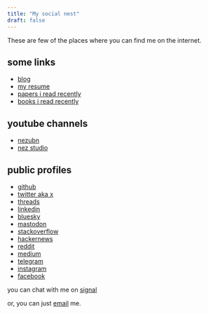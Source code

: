 ```yaml
---
title: "My social nest"
draft: false
---
```


These are few of the places where you can find me on the internet.

## some links
- [blog](https://nezubn.com)
- [my resume](https://www.icloud.com/iclouddrive/062V6rWVjmA5dmS0wcndg8z5g#resume_4_1)
- [papers i read recently](https://nezubn.com/papershelf/)
- [books i read recently](https://nezubn.com/bookshelf/)

## youtube channels
- [nezubn](https://www.youtube.com/@nezubn/)
- [nez studio](https://www.youtube.com/@nez_studio/)

## public profiles
- [github](https://github.com/ankitsharma07/)
- [twitter aka x](https://x.com/nezubn/)
- [threads](https://threads.net/@nezubn7)
- [linkedin](https://www.linkedin.com/in/ankitkumar1107/)
- [bluesky](https://staging.bsky.app/profile/nezubn.com)
- [mastodon](https://sigmoid.social/@nezubn)
- [stackoverflow](https://stackoverflow.com/users/5485336/ankit-kumar)
- [hackernews](https://news.ycombinator.com/user?id=nezubn)
- [reddit](https://www.reddit.com/user/nezubn)
- [medium](https://medium.com/@nezubn)
- [telegram](https://t.me/nezubn)
- [instagram](https://instagram.com/nezubn7)
- [facebook](https://facebook.com/nezubn)

you can chat with me on [signal](https://drive.google.com/file/d/178ptlchq7fCOi8_RjZiUhWYSVoiIibpp/view?usp=sharing)

or, you can just [email](mailto://ankit@nezubn.com) me.
